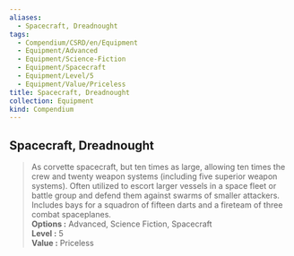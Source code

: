 ```yaml
---
aliases:
  - Spacecraft, Dreadnought
tags:
  - Compendium/CSRD/en/Equipment
  - Equipment/Advanced
  - Equipment/Science-Fiction
  - Equipment/Spacecraft
  - Equipment/Level/5
  - Equipment/Value/Priceless
title: Spacecraft, Dreadnought
collection: Equipment
kind: Compendium
---
```

## Spacecraft, Dreadnought  
  
>As corvette spacecraft, but ten times as large, allowing ten times the crew and twenty weapon systems (including five superior weapon systems). Often utilized to escort larger vessels in a space fleet or battle group and defend them against swarms of smaller attackers. Includes bays for a squadron of fifteen darts and a fireteam of three combat spaceplanes.  
> **Options :** Advanced, Science Fiction, Spacecraft  
> **Level :** 5  
> **Value :** Priceless